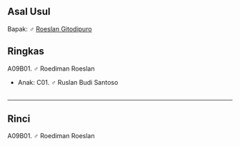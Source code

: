 ## Asal Usul

Bapak: ♂ [Roeslan Gitodipuro][up] 

## Ringkas

A09B01. ♂ Roediman Roeslan
	<br/>

*	Anak: C01. ♂ Ruslan Budi Santoso
	<br/><br/>

-- -- --

## Rinci

A09B01. ♂ Roediman Roeslan
	<br/>

[up]: https://github.com/epsi-rns/gitodipuro/blob/master/tree/A09.md
